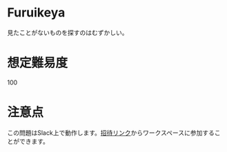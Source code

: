 # Furuikeya
見たことがないものを探すのはむずかしい。

# 想定難易度
100

# 注意点
この問題はSlack上で動作します。[招待リンク](https://join.slack.com/t/tsg-live4-furuikeya/shared_invite/enQtODI5MzI1MjcyNjc0LTgwZjIwMWZiZTgyNzIwMTY1N2FkZDFkOTAyM2I1MGU4OGU3ZTQwMDYxZjU1OTM1YmZjZGM5NzY5ZTJjY2UwMTA)からワークスペースに参加することができます。
